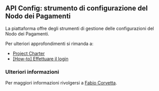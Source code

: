 ## API Config: strumento di configurazione del Nodo dei Pagamenti ##

La piattaforma offre degli strumenti di gestione delle configurazioni del Nodo dei Pagamenti.

Per ulteriori approfondimenti si rimanda a:
- [Project Charter](https://pagopa.atlassian.net/wiki/spaces/PAG/pages/453051652/API+Config+Project+Charter)
- [\[How-to\] Effettuare il login](https://pagopa.atlassian.net/wiki/spaces/PAG/pages/458392251/How+To+Effettuare+il+Login)

### Ulteriori informazioni ###
Per maggiori informazioni rivolgersi a [Fabio Corvetta](mailto:fabio.corvetta@pagopa.it).
